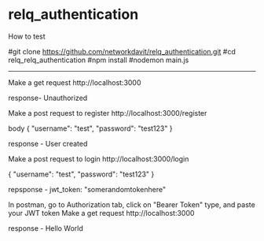 # relq_authentication

How to test

#git clone https://github.com/networkdavit/relq_authentication.git
#cd relq_relq_authentication
#npm install
#nodemon main.js


--------------------------

Make a get request 
http://localhost:3000

response- Unauthorized

Make a post request to register
http://localhost:3000/register

body
{
    "username": "test", 
    "password": "test123"
}

response - User created

Make a post request to login
http://localhost:3000/login

{
    "username": "test", 
    "password": "test123"
}

repsponse - jwt_token: "somerandomtokenhere"

In postman, go to Authorization tab, click on "Bearer Token" type, and paste your JWT token
Make a get request 
http://localhost:3000

response - Hello World


